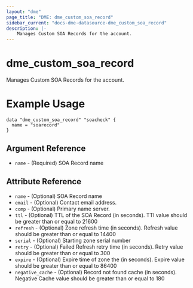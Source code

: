 ```yaml
---
layout: "dme"
page_title: "DME: dme_custom_soa_record"
sidebar_current: "docs-dme-datasource-dme_custom_soa_record"
description: |-
    Manages Custom SOA Records for the account.
---
```

# dme_custom_soa_record #
Manages Custom SOA Records for the account.

# Example Usage #
```hcl
data "dme_custom_soa_record" "soacheck" {
  name = "soarecord"
}

```

## Argument Reference ##
* `name` - (Required) SOA Record name

## Attribute Reference ##
* `name` - (Optional) SOA Record name
* `email` - (Optional) Contact email address.
* `comp` - (Optional) Primary name server. 
* `ttl` - (Optional) TTL of the SOA Record (in seconds). TTl value should be greater than or equal to 21600
* `refresh` - (Optional) Zone refresh time (in seconds). Refresh value should be greater than or equal to 14400
* `serial` - (Optional) Starting zone serial number
* `retry` - (Optional) Failed Refresh retry time (in seconds). Retry value should be greater than or equal to 300
* `expire` - (Optional) Expire time of zone the (in seconds). Expire value should be greater than or equal to 86400
* `negative_cache` - (Optional) Record not found cache (in seconds). Negative Cache value should be greater than or equal to 180